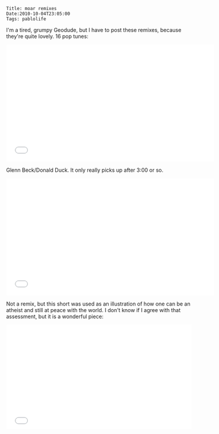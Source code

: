     Title: moar remixes
    Date:2010-10-04T23:05:00
    Tags: pablolife

I'm a tired, grumpy Geodude, but I have to post these remixes, because they're
quite lovely.  16 pop tunes:

<iframe width="560" height="315" src="//www.youtube.com/embed/i9qW6HEBo_c" frameborder="0" allowfullscreen></iframe>

<!-- more -->

Glenn Beck/Donald Duck. It only really picks up after 3:00 or so.

<iframe width="560" height="315" src="//www.youtube.com/embed/HfuwNU0jsk0" frameborder="0" allowfullscreen></iframe>

Not a remix, but this short was used as an illustration of how one can be an
atheist and still at peace with the world. I don't know if I agree with that
assessment, but it is a wonderful piece:

<iframe src="//player.vimeo.com/video/11238405;byline=0&amp;portrait=0&amp;badge=0" width="500" height="281" frameborder="0" webkitallowfullscreen mozallowfullscreen allowfullscreen></iframe>
